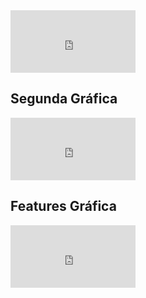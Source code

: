   
<iframe src="https://4be86d7ab502.ngrok.io/#/notebook/2FBV8R4MG/paragraph/paragraph_1592868428236_-95018284?asIframe" width="100%" height="300" style="width: 200px; height: 100px; border: 0px"></iframe>

<h2> Segunda Gráfica </h2>  

  <iframe src="https://4be86d7ab502.ngrok.io/#/notebook/2FBV8R4MG/paragraph/paragraph_1592868360220_-1800748781?asIframe" style="width: 200px; height: 100px; border: 0px"></iframe>
<h2> Features Gráfica </h2>  
   
   <iframe src="https://4be86d7ab502.ngrok.io/#/notebook/2FBV8R4MG/paragraph/paragraph_1592857868450_-1507570090?asIframe" style="width: 200px; height: 100px; border: 0px"></iframe>


